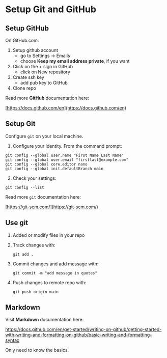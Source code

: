 # Setup Git and GitHub

## Setup GitHub

On GitHub.com:

1. Setup github account
	- go to Settings -> Emails
	- choose **Keep my email address private**, if you want
2. Click on the + sign in GitHub
	- click on New repository
3. Create ssh key
	- add pub key to GitHub
4. Clone repo

Read more **GitHub** documentation here:

[https://docs.github.com/en](https://docs.github.com/en)

## Setup Git

Configure ``git`` on your local machine.

1. Configure your identity.
From the command prompt:

```
git config --global user.name "First Name Last Name"
git config --global user.email "firstlast@example.com"
git config --global core.editor nano
git config --global init.defaultBranch main
```

2. Check your settings:

```
git config --list
```

Read more ``git`` documentation here:

[https://git-scm.com/](https://git-scm.com/)

## Use git

1. Added or modify files in your repo
2. Track changes with:
	
	```
	git add .
	```

3. Commit changes and add message with:

	```
	git commit -m "add message in quotes"
	```

4. Push changes to remote repo with:

	```
	git push origin main
	```


## Markdown

Visit **Markdown** documentation here:

https://docs.github.com/en/get-started/writing-on-github/getting-started-with-writing-and-formatting-on-github/basic-writing-and-formatting-syntax

Only need to know the basics.
